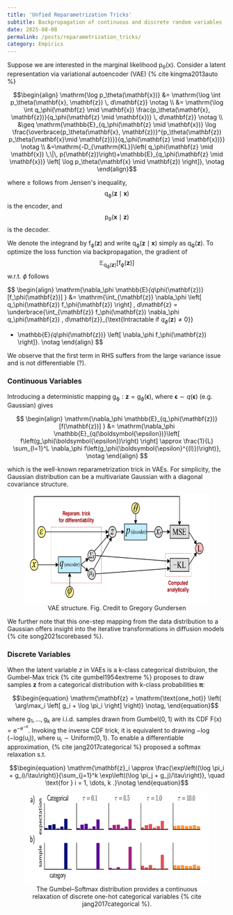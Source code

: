 ```yaml
---
title: 'Unfied Reparametrization Tricks'
subtitle: Backpropagation of continuous and discrete random variables
date: 2025-08-08
permalink: /posts/reparametrization_tricks/
category: Empirics
---
```


Suppose we are interested in the marginal likelihood $\mathrm{p_{\theta}(x)}$. Consider a latent representation via variational autoencoder (VAE) {% cite kingma2013auto %}

$$\begin{align}
\mathrm{\log p_\theta(\mathbf{x})}
    &= \mathrm{\log \int p_\theta(\mathbf{x}, \mathbf{z}) \, d\mathbf{z}} \notag \\
    &= \mathrm{\log \int q_\phi(\mathbf{z} \mid \mathbf{x})
      \frac{p_\theta(\mathbf{x}, \mathbf{z})}{q_\phi(\mathbf{z} \mid \mathbf{x})} \, d\mathbf{z}} \notag \\
      &\geq \mathrm{\mathbb{E}_{q_\phi(\mathbf{z} \mid \mathbf{x})}
     \log \frac{\overbrace{p_\theta(\mathbf{x}, \mathbf{z})}^{p_\theta(\mathbf{z}) p_\theta(\mathbf{x}\mid \mathbf{z})}}{q_\phi(\mathbf{z} \mid \mathbf{x})}} \notag \\
    &=\mathrm{-D_{\mathrm{KL}}\left( q_\phi(\mathbf{z} \mid \mathbf{x}) \,\|\, p(\mathbf{z})\right)+\mathbb{E}_{q_\phi(\mathbf{z} \mid \mathbf{x})}
    \left[ \log  p_\theta(\mathbf{x} \mid \mathbf{z}) \right]}, \notag
\end{align}$$

where $\geq$ follows from Jensen's inequality,  $$\mathrm{q_\phi(\mathbf{z} \mid \mathbf{x})}$$ is the encoder, and $$\mathrm{p_\theta(\mathbf{x} \mid \mathbf{z})}$$ is the decoder.


We denote the integrand by $\mathrm{f_\phi(\mathbf{z})}$ and write $\mathrm{q_\phi(\mathbf{z} \mid \mathbf{x})}$ simply as $\mathrm{q_\phi(\mathbf{z})}$. To optimize the loss function via backpropagation, the gradient of $$\mathrm{\mathbb{E}_{q_\phi(\mathbf{z})}[f_\phi(\mathbf{z})]}$$ w.r.t. $\phi$ follows

$$
\begin{align}
\mathrm{\nabla_\phi \mathbb{E}_{q_\phi(\mathbf{z})}[f_\phi(\mathbf{z})] }
&= \mathrm{\int_{\mathbf{z}} \nabla_\phi \left[ q_\phi(\mathbf{z}) f_\phi(\mathbf{z}) \right] \, d\mathbf{z} = \underbrace{\int_{\mathbf{z}} f_\phi(\mathbf{z}) \nabla_\phi q_\phi(\mathbf{z}) \, d\mathbf{z}}_{\text{Intractable if $q_\phi(\mathbf{z})\neq 0$}}
  + \mathbb{E}_{q_\phi(\mathbf{z})} \left[ \nabla_\phi f_\phi(\mathbf{z}) \right]}. \notag
\end{align}
$$

We observe that the first term in RHS suffers from the large variance issue and is not differentiable (?). 


### Continuous Variables

Introducing a deterministic mapping $\mathrm{g_\phi:\mathbf{z} = g_\phi(\boldsymbol{\epsilon})}$, where $\boldsymbol{\epsilon} \sim q(\boldsymbol{\epsilon})$ (e.g. Gaussian) gives

$$
\begin{align}
\mathrm{\nabla_\phi \mathbb{E}_{q_\phi(\mathbf{z})}[f(\mathbf{z})] }
&= \mathrm{\nabla_\phi \mathbb{E}_{q(\boldsymbol{\epsilon})}\left[ f\left(g_\phi(\boldsymbol{\epsilon})\right) \right] \approx \frac{1}{L} \sum_{l=1}^L \nabla_\phi f\left(g_\phi(\boldsymbol{\epsilon}^{(l)})\right)}, \notag
\end{align}
$$

which is the well-known reparametrization trick in VAEs. For simplicity, the Gaussian distribution can be a multivariate Gaussian with a diagonal covariance structure. 

<figure style="text-align: center;">
    <img src="/images/vae_structure.png" width="600" height="250" />
    <figcaption> VAE structure. Fig. Credit to Gregory Gundersen </figcaption>
</figure>

We further note that this one-step mapping from the data distribution to a Gaussian offers insight into the iterative transformations in diffusion models {% cite song2021scorebased %}.


### Discrete Variables

When the latent variable $z$ in VAEs is a k-class categorical distribuion, the Gumbel-Max trick {% cite gumbel1954extreme %} proposes to draw samples $\mathbf{z}$ from a categorical distribution with k-class probabilities $\boldsymbol{\pi}$:

$$\begin{equation}
\mathrm{\mathbf{z} = \mathrm{\text{one_hot}} \left( \arg\max_i \left[ g_i + \log \pi_i \right] \right)} \notag,
\end{equation}$$

where $\mathrm{g_1, \dots, g_k}$ are i.i.d. samples drawn from $\mathrm{Gumbel}(0, 1)$ with its CDF $\mathrm{F(x)=e^{-e^{-x}}}$. Invoking the inverse CDF trick, it is equivalent to drawing $\mathrm{-\log(-log(u_i))}$, where $\mathrm{u_i\sim Uniform(0, 1)}$. To enable a differentiable approximation, {% cite jang2017categorical %} proposed a softmax relaxation s.t. 

$$\begin{equation}
\mathrm{\mathbf{z}_i \approx \frac{\exp\left((\log \pi_i + g_i)/\tau\right)}{\sum_{j=1}^k \exp\left((\log \pi_j + g_j)/\tau\right)},  \quad \text{for } i = 1, \dots, k .}\notag
\end{equation}$$


<figure style="text-align: center;">
    <img src="/images/gumbel_max.png" width="600" height="210" />
    <figcaption> The Gumbel–Softmax distribution provides a continuous relaxation of discrete one-hot categorical variables {% cite jang2017categorical %}.  </figcaption>
</figure>